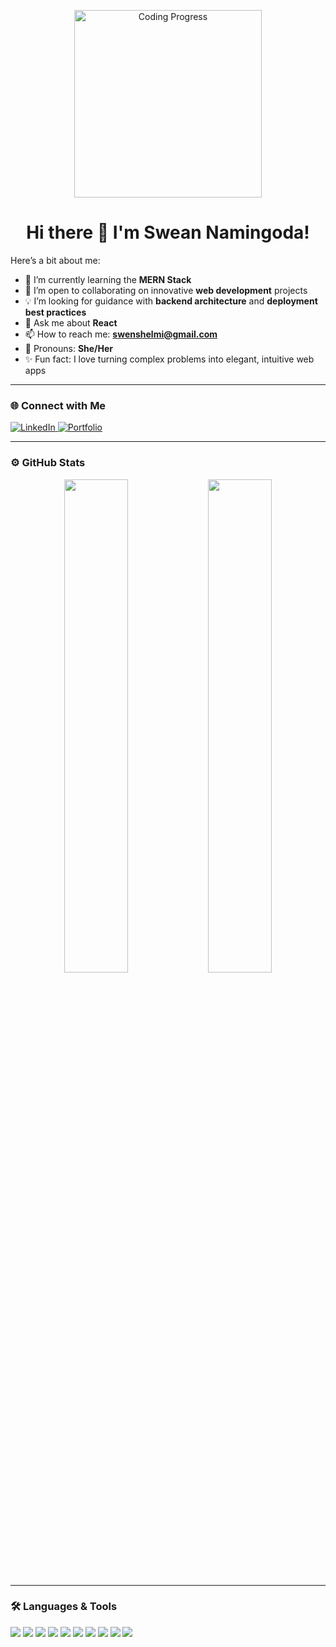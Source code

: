<!-- Profile Banner -->
<p align="center">
    <img src="https://cdnb.artstation.com/p/assets/images/images/028/991/999/original/anna-havrylyukh-.gif?1596125112" width="300" alt="Coding Progress">
</p>

<h1 style="text-align: center;">Hi there 👋 I'm Swean Namingoda!</h1>

<!--
**sweanTshelmi/sweanTshelmi** is a ✨ _special_ ✨ repository because its `README.md` (this file) appears on your GitHub profile.
-->

Here’s a bit about me:

- 🌱 I’m currently learning the **MERN Stack**  
- 🤝 I’m open to collaborating on innovative **web development** projects  
- 💡 I’m looking for guidance with **backend architecture** and **deployment best practices**  
- 💬 Ask me about **React** 
- 📫 How to reach me: **swenshelmi@gmail.com**  
- 👩 Pronouns: **She/Her**  
- ✨ Fun fact: I love turning complex problems into elegant, intuitive web apps

---

### 🌐 Connect with Me

<p>
  <a href="https://www.linkedin.com/in/swean-naminigoda/" target="_blank">
    <img alt="LinkedIn" src="https://img.shields.io/badge/LinkedIn-blue?style=flat&logo=linkedin" />
  </a>
  <a href="https://hilarious-kitten-f58a9f.netlify.app/" target="_blank">
    <img alt="Portfolio" src="https://img.shields.io/badge/Portfolio-%23f9a825?style=flat&amp;logo=google-chrome&amp;logoColor=white" style="max-width: 100%;" />
  </a>
</p>

---

### ⚙️ GitHub Stats

<p align="center">
  <img src="https://github-readme-stats.vercel.app/api?username=sweanTshelmi&show_icons=true&theme=radical" width="45%" />
  <img src="https://github-readme-stats.vercel.app/api/top-langs/?username=sweanTshelmi&layout=compact&theme=radical" width="45%" />
</p>

---

### 🛠️ Languages & Tools

 <p>
    <img src="https://img.shields.io/badge/HTML5-E34F26?style=flat&logo=html5&logoColor=white" />
    <img src="https://img.shields.io/badge/CSS3-1572B6?style=flat&logo=css3&logoColor=white" />
    <img src="https://img.shields.io/badge/JavaScript-F7DF1E?style=flat&logo=javascript&logoColor=black" />
    <img src="https://img.shields.io/badge/React-20232A?style=flat&logo=react&logoColor=61DAFB" />
    <img src="https://img.shields.io/badge/Node.js-43853D?style=flat&logo=node.js&logoColor=white" />
    <img src="https://img.shields.io/badge/MySQL-4479A1?style=flat&logo=mysql&logoColor=white" />
    <img src="https://img.shields.io/badge/Express.js-000000?style=flat&logo=express&logoColor=white" />
    <img src="https://img.shields.io/badge/Figma-F24E1E?style=flat&logo=figma&logoColor=white" />
    <img src="https://img.shields.io/badge/Java-ED8B00?style=flat&logo=java&logoColor=white" />
    <img src="https://img.shields.io/badge/Kotlin-0095D5?style=flat&logo=kotlin&logoColor=white" />
  </p>
